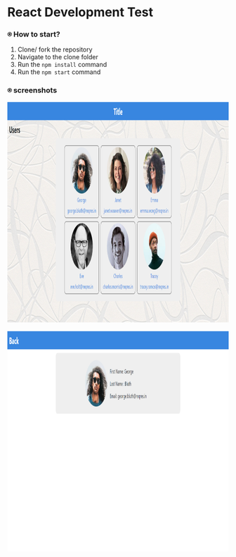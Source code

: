 # React Development Test

### ⍟ How to start?

1. Clone/ fork the repository
2. Navigate to the clone folder
3. Run the `npm install` command
4. Run the `npm start` command


### ⍟ screenshots

<p align="center">
<img src="src/Assets/screencapture1.png" height="500"/> &nbsp;
<img src="src/Assets/screencapture2.png" height="500"/> &nbsp;
</p>  